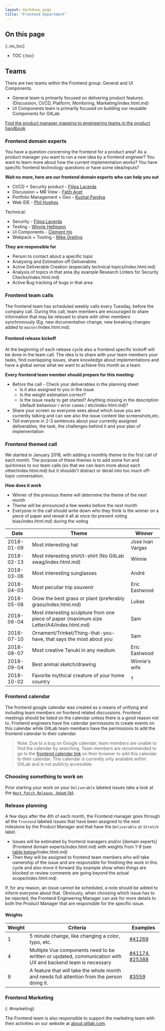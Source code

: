 ```yaml
---
layout: markdown_page
title: "Frontend Department"
---
```


## On this page
{:.no_toc}

- TOC
{:toc}

## Teams

There are two teams within the Frontend group: General and UI Components.

- General team is primarily focused on delivering product features (Discussion, CI/CD, Platform, Monitoring, Marketing/index.html.md)
- UI Components team is primarily focused on building our reusable Components for GitLab

[Find the product manager mapping to engineering teams in the product handbook](https://github.com/isamu-isozaki/teamai_test/tree/master/product/index.html.md)

### Frontend domain experts

You have a question concerning the frontend for a product area? As a product manager you want to run a new idea by a frontend engineer? You want to learn more about how the current implementation works? You have specific frontend technology questions or have some idea/inputs?

**Wait no more, here are our frontend domain experts who can help you out**
- CI/CD + Security product - [Filipa Lacerda](/team/#FilipaLacerda/index.html.md)
- Discussion + MR View - [Fatih Acet](/team/#fatihacet/index.html.md)
- Portfolio Management + Geo - [Kushal Pandya](/team/#Kushal_Pandya/index.html.md)
- Web IDE - [Phil Hughes](/team/#iamphill/index.html.md)

Technical:
- Security - [Filipa Lacerda](/team/#FilipaLacerda/index.html.md)
- Testing - [Winnie Hellmann](/team/#winh/index.html.md)
- UI Components - [Clement Ho](/team/#ClemMakesApps/index.html.md)
- Webpack + Tooling - [Mike Greiling](/team/#mikegreiling/index.html.md)

**They are responsible for**
- Person to contact about a specific topic
- Analysing and Estimation off Deliverables
- Active Deliverable Creation (especially technical topics/index.html.md)
- Analysis of topics in that area (by example Research Linters for Security Checks/index.html.md)
- Active Bug tracking of bugs in that area

### Frontend team calls

The frontend team has scheduled weekly calls every Tuesday, before the company call. During this call, team members are encouraged to share
information that may be relevant to share with other members synchronously (Eg. new documentation change, new breaking changes added to `master`/index.html.md).

#### Frontend release kickoff

At the beginning of each release cycle also a frontend specific kickoff will be done in the team call. The idea is to share with your team members your tasks, find overlapping issues, share knowledge about implementations and have a global sense what we want to achieve this month as a team.

**Every frontend team member should prepare for this meeting:**
- Before the call - Check your deliverables in the planning sheet
  - Is it also assigned to you in the issue
  - Is the weight estimation correct?
  - Is the issue ready to get started? Anything missing in the description (default behaviour / error cases / etc/index.html.md)?
- Share your screen so everyone sees about which issue you are currently talking and can see also the issue content like screenshots,etc.
- Tell everyone in 2-3 sentences about your currently assigned deliverables, the task, the challenges behind it and your plan of implementation

### Frontend themed call

We started in January 2018, with adding a monthly theme to the first call of each month. The purpose of these themes is to add some
fun and quirkiness to our team calls (so that we can learn more about each other/index.html.md) but it shouldn't distract or derail into too much off-topic conversation.

**How does it work**
- Winner of the previous theme will determine the theme of the next month
- Theme will be announced a few weeks before the next month
- Everyone in the call should write down who they think is the winner on a piece of paper and reveal it all at once (to prevent voting bias/index.html.md) during the voting

| Date | Theme | Winner |
|---|---|---|
| 2018-01-09 | Most interesting hat | Jose Ivan Vargas |
| 2018-02-13 | Most interesting shirt/t-shirt (No GitLab swag/index.html.md) | Winnie |
| 2018-03-06 | Most interesting sunglasses | André |
| 2018-04-03 | Most peculiar trip souvenir | Eric Eastwood |
| 2018-05-08 | Grow the best grass or plant (preferably grass/index.html.md) | Lukas |
| 2018-06-04 | Most interesting sculpture from one piece of paper (maximum size Letter/A4/index.html.md) | Sam |
| 2018-07-10 | Ornament/Trinket/Thing-that-you-have, that says the most about you | Sam |
| 2018-08-07 | Most creative Tanuki in any medium | Eric Eastwood |
| 2018-09-04 | Best animal sketch/drawing | Winnie's wife |
| 2018-10-02 | Favorite mythical creature of your home country | ? |

### Frontend calendar

The frontend google calendar was created as a means of unifying and including team members on frontend related discussions.
Frontend meetings should be listed on the calendar unless there is a good reason not to.
Frontend engineers have the calendar permissions to create events on this calendar while GitLab team members have the permissions to add the frontend calendar to their calendar.

> Note: Due to a bug on Google calendar, team members are unable to find the calendar by searching.
Team members are recommended to go to the [frontend calendar link](https://calendar.google.com/calendar/b/1?cid=Z2l0bGFiLmNvbV83dHQ0bDA1NWg1MGRndWNpZDBidGg1ZGZsOEBncm91cC5jYWxlbmRhci5nb29nbGUuY29t/index.html.md)
on their browser to add this calendar to their calendar. This calendar is currently only available within GitLab and is not publicly accessible.

### Choosing something to work on

Prior starting your work on your `Deliverable` labeled issues take a look at the [`Next Patch Release ` issue list].

[`Next Patch Release ` issue list]: https://gitlab.com/groups/gitlab-org/issues?label_name[]=Next%20Patch%20Release&label_name[]=frontend

### Release planning

A few days after the 4th of each month, the Frontend manager goes through all the `frontend` labeled issues that have been assigned to the next milestone by the Product Manager and that have the `Deliverable` or `Stretch` label.

- Issues will be estimated by frontend managers and/or [domain experts](Frontend domain experts/index.html.md) with weights from 1-9 (see [table below](#weights/index.html.md)/index.html.md)
- Then they will be assigned to frontend team members who will take ownership of the issue and are responsible for finishing the work in this cycle and also move it forward (by example show when things are blocked or review comments are going beyond the actual scope/index.html.md)

If, for any reason, an issue cannot be scheduled, a note should be added to inform everyone about that.
Obviously, when choosing which issue has to be rejected, the Frontend Engineering Manager can ask for more details to both the Product Manager that are responsible for the specific issue.

#### Weights

| Weight | Criteria | Examples |
| --- | --- | --- |
| 1 | 5 minute change, like changing a color, typo, etc. | [#41269] |
| 4 | Multiple Vue components need to be written or updated, communication with UX and backend team is necessary | [#41174], [#25388] |
| 9 | A feature that will take the whole month and needs full attention from the person doing it. | [#3559] |

[#41269]: https://gitlab.com/gitlab-org/gitlab-ce/issues/41269
[#3559]: https://gitlab.com/gitlab-org/gitlab-ee/issues/3559
[#25388]: https://gitlab.com/gitlab-org/gitlab-ce/issues/25388
[#41174]: https://gitlab.com/gitlab-org/gitlab-ce/issues/41174

### Frontend Marketing
{: #marketing}

The Frontend team is also responsible to support the marketing team with their activities on our website at [about.gitlab.com](/index.html.md/index.html.md).
